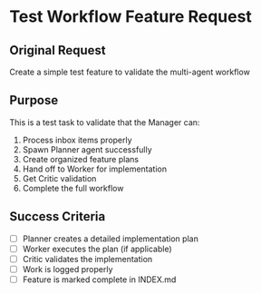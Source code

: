 # Test Workflow Feature Request

## Original Request
Create a simple test feature to validate the multi-agent workflow

## Purpose
This is a test task to validate that the Manager can:
1. Process inbox items properly
2. Spawn Planner agent successfully
3. Create organized feature plans
4. Hand off to Worker for implementation
5. Get Critic validation
6. Complete the full workflow

## Success Criteria
- [ ] Planner creates a detailed implementation plan
- [ ] Worker executes the plan (if applicable)
- [ ] Critic validates the implementation
- [ ] Work is logged properly
- [ ] Feature is marked complete in INDEX.md